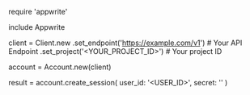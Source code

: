 require 'appwrite'

include Appwrite

client = Client.new
    .set_endpoint('https://example.com/v1') # Your API Endpoint
    .set_project('<YOUR_PROJECT_ID>') # Your project ID

account = Account.new(client)

result = account.create_session(
    user_id: '<USER_ID>',
    secret: '<SECRET>'
)
